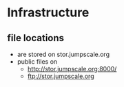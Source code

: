 # Infrastructure

## file locations

- are stored on stor.jumpscale.org
- public files on
    - http://stor.jumpscale.org:8000/
    - ftp://stor.jumpscale.org


